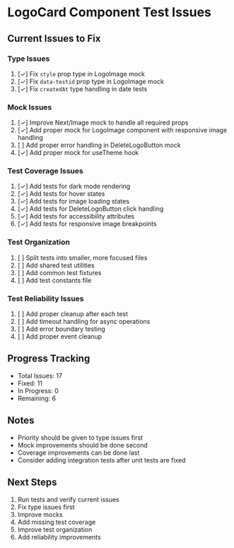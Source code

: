 # LogoCard Component Test Issues

## Current Issues to Fix

### Type Issues
1. [✓] Fix `style` prop type in LogoImage mock
2. [✓] Fix `data-testid` prop type in LogoImage mock
3. [✓] Fix `createdAt` type handling in date tests

### Mock Issues
1. [✓] Improve Next/Image mock to handle all required props
2. [✓] Add proper mock for LogoImage component with responsive image handling
3. [ ] Add proper error handling in DeleteLogoButton mock
4. [✓] Add proper mock for useTheme hook

### Test Coverage Issues
1. [✓] Add tests for dark mode rendering
2. [✓] Add tests for hover states
3. [✓] Add tests for image loading states
4. [✓] Add tests for DeleteLogoButton click handling
5. [✓] Add tests for accessibility attributes
6. [✓] Add tests for responsive image breakpoints

### Test Organization
1. [ ] Split tests into smaller, more focused files
2. [ ] Add shared test utilities
3. [ ] Add common test fixtures
4. [ ] Add test constants file

### Test Reliability Issues
1. [ ] Add proper cleanup after each test
2. [ ] Add timeout handling for async operations
3. [ ] Add error boundary testing
4. [ ] Add proper event cleanup

## Progress Tracking

- Total Issues: 17
- Fixed: 11
- In Progress: 0
- Remaining: 6

## Notes

- Priority should be given to type issues first
- Mock improvements should be done second
- Coverage improvements can be done last
- Consider adding integration tests after unit tests are fixed

## Next Steps

1. Run tests and verify current issues
2. Fix type issues first
3. Improve mocks
4. Add missing test coverage
5. Improve test organization
6. Add reliability improvements 